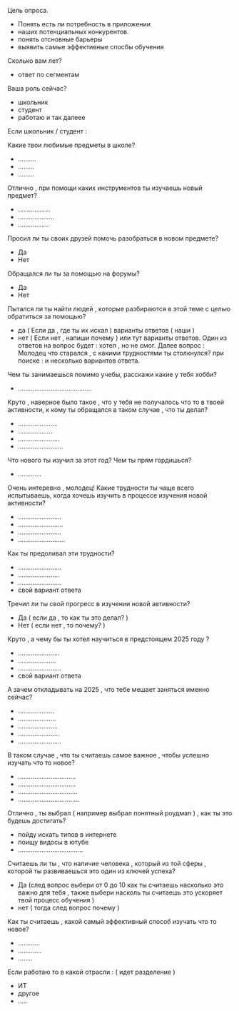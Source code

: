 

Цель опроса. 
- Понять есть ли потребность в приложении 
- наших потенциальных конкурентов. 
- понять отсновные барьеры 
- выявить самые эффективные спосбы обучения 


Сколько вам лет? 
- ответ по сегментам 

Ваша роль сейчас? 
- школьник 
- студент 
- работаю и так далеее 

Если школьник / студент : 

Какие твои любимые предметы в школе?
- ..........
- .........
- .........

Отлично , при помощи каких инструментов ты изучаешь новый предмет? 
- ..................
- ....................
- .................

Просил ли ты своих друзей помочь разобраться в новом предмете? 
- Да
- Нет 

Обращался ли ты за помощью на форумы? 
- Да 
- Нет 

Пытался ли ты найти людей , которые разбираются в этой теме с целью обратиться за помощью? 
- да ( Если да , где ты их искал ) варианты ответов ( наши  )
- нет ( Если нет , напиши почему ) или тут варианты ответов. Один из ответов на вопрос будет : хотел , но не смог. Далее вопрос : Молодец что старался , с какими трудностями ты столкнулся? при поиске : и несколько вариантов ответа. 

Чем ты занимаешься помимо учебы, расскажи какие у тебя хобби? 
- ......................................... 

Круто , наверное было такое , что у тебя не получалось что то в твоей активности, к кому ты обращался в таком случае , что ты делал? 
- ......................
- ...................
- .......................
- .........................

Что нового ты изучил за этот год? Чем ты прям гордишься?
- .............

Очень интеревно , молодец! Какие трудности ты чаще всего испытываешь, когда хочешь изучить в процессе изучения новой активности? 
- ........................
- .........................
- ........................
- .......................... 

Как ты предоливал эти трудности? 
- ........................
- .......................
- ........................
- свой вариант ответа 

Тречил ли ты свой прогресс в изучении новой автивности? 
- Да ( если да , то как ты это делал? )
- Нет ( если нет , то почему? )

Круто , а чему бы ты хотел научиться в предстоящем 2025 году ? 
- .......................
- .....................
- ........................
- свой вариант ответа 

А зачем откладывать на 2025 , что тебе мешает заняться именно сейчас? 
- ....................
- .....................
- ......................
- .......................
- ........................

В таком случае , что ты считаешь самое важное , чтобы успешно изучать что то новое? 
- ................................
- ................................
- .................................
- ..................................

Отлично , ты выбрал ( например выбрал понятный роудмап ) , как ты это будешь достигать? 
- пойду искать типов в интернете 
- поищу видосы в ютубе 
- ....................................

Считаешь ли ты , что наличие человека , который из той сферы ,  которой ты развиваешься это один из ключей успеха? 
- Да (след вопрос выбери от 0 до 10 как ты считаешь насколько это важно для тебя
, также выбери насколь ты считаешь это ускоряет твой процесс обучения )
- нет ( тогда след вопрос почему )

Как ты считаешь , какой самый эффективный способ изучать что то новое? 
- ............
- .............
- ........



Если работаю то в какой отрасли : ( идет разделение )
- ИТ
- другое 
- ..... 






